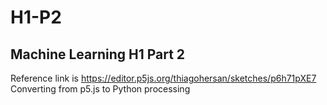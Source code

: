 # H1-P2
## Machine Learning H1 Part 2
Reference link is https://editor.p5js.org/thiagohersan/sketches/p6h71pXE7
Converting from p5.js to Python processing
